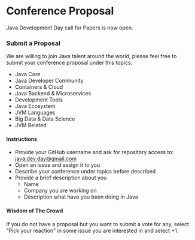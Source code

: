 # Conference Proposal
Java Development Day call for Papers is now open.

### Submit a Proposal

We are willing to join Java talent around the world, please feel free to submit your conference proposal under this topics:

* Java Core
* Java Developer Community
* Containers & Cloud
* Java Backend & Microservices
* Development Tools
* Java Ecosystem
* JVM Languages
* Big Data & Data Science
* JVM Related

#### Instructions

* Provide your GitHub username and ask for repository access to: java.dev.day@gmail.com
* Open an issue and assign it to you
* Describe your conference under topics before described 
* Provide a brief description about you
	* Name
	* Company you are working on
	* Description what have you been doing in Java

#### Wisdom of The Crowd

If you do not have a proposal but you want to submit a vote for any, select "Pick your reaction" in some issue you are interested in and select +1.

